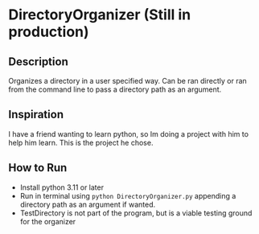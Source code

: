 # DirectoryOrganizer (Still in production)

## Description
Organizes a directory in a user specified way. Can be ran directly or ran from the command line to pass a directory path as an argument.

## Inspiration
I have a friend wanting to learn python, so Im doing a project with him to help him learn. This is the project he chose.

## How to Run
- Install python 3.11 or later
- Run in terminal using `python DirectoryOrganizer.py` appending a directory path as an argument if wanted.
- TestDirectory is not part of the program, but is a viable testing ground for the organizer
